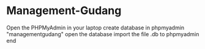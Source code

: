# Management-Gudang
Open the PHPMyAdmin in your laptop
create database in phpmyadmin "managementgudang"
open the database 
import the file .db to phpmyadmin
end
